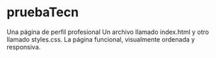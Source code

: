# pruebaTecn

Una página de perfil profesional
Un archivo llamado index.html y otro llamado styles.css.
La página funcional, visualmente ordenada y responsiva.

